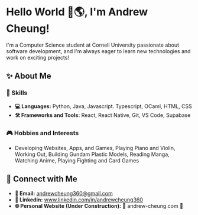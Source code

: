 # Hello World 👋🌎, I'm Andrew Cheung!
I'm a Computer Science student at Cornell University passionate about software development, and I'm always eager to learn new technologies and work on exciting projects!

## ✨ About Me
  ### 🚀 Skills
  - **💻 Languages:** Python, Java, Javascript. Typescript, OCaml, HTML, CSS
  - **🛠️ Frameworks and Tools:** React, React Native, Git, VS Code, Supabase
  ### 🎮 Hobbies and Interests
  - Developing Websites, Apps, and Games, Playing Piano and Violin, Working Out, Building Gundam Plastic Models, Reading Manga, Watching Anime, Playing Fighting and Card Games

## 🤝 Connect with Me
- **📧 Email:** andrewcheung360@gmail.com
- **🔗 Linkedin:** www.linkedin.com/in/andrewcheung360
- **🌐 Personal Website (Under Construction):** 🚧 andrew-cheung.com 🚧

